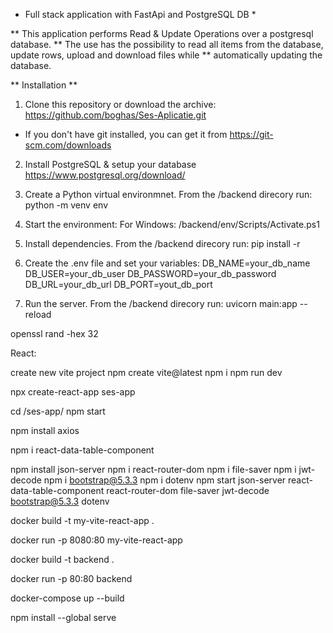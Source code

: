 - Full stack application with FastApi and PostgreSQL DB \*

** This application performs Read & Update Operations over a postgresql database.
** The use has the possibility to read all items from the database, update rows, upload and download files while
\*\* automatically updating the database.

** Installation **

1.  Clone this repository or download the archive:
    https://github.com/boghas/Ses-Aplicatie.git

- If you don't have git installed, you can get it from
  https://git-scm.com/downloads

2.  Install PostgreSQL & setup your database
    https://www.postgresql.org/download/

3.  Create a Python virtual environmnet. From the /backend direcory run:
    python -m venv env

4.  Start the environment:
    For Windows: /backend/env/Scripts/Activate.ps1

5.  Install dependencies. From the /backend direcory run:
    pip install -r

6.  Create the .env file and set your variables:
    DB_NAME=your_db_name
    DB_USER=your_db_user
    DB_PASSWORD=your_db_password
    DB_URL=your_db_url
    DB_PORT=yout_db_port

7.  Run the server. From the /backend direcory run:
    uvicorn main:app --reload

openssl rand -hex 32

React:

create new vite project
npm create vite@latest
npm i
npm run dev

npx create-react-app ses-app

cd /ses-app/
npm start

npm install axios

npm i react-data-table-component

npm install json-server
npm i react-router-dom
npm i file-saver
npm i jwt-decode
npm i bootstrap@5.3.3
npm i dotenv
npm start
json-server react-data-table-component react-router-dom file-saver jwt-decode bootstrap@5.3.3 dotenv

docker build -t my-vite-react-app .

docker run -p 8080:80 my-vite-react-app

docker build -t backend .

docker run -p 80:80 backend

docker-compose up --build

npm install --global serve
